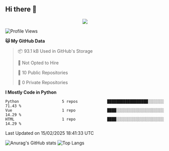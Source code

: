 ## Hi there 👋
<!---
<p align="center">
<img src="https://capsule-render.vercel.app/api?type=waving&color=timeGradient&height=300&&section=header&text={这是大标题}&fontSize=90&fontAlign=50&fontAlignY=30&desc={这是小标题}&descAlign=50&descSize=30&descAlignY=60&animation=twinkling" />
</p>
-->
<p align="center">
<img align="center" src="https://skillicons.dev/icons?i=python,django,flask&theme=light" />
</p>

<!--START_SECTION:waka-->
![Profile Views](http://img.shields.io/badge/Profile%20Views-1-blue)

**🐱 My GitHub Data** 

> 📦 93.1 kB Used in GitHub's Storage 
 > 
> 🚫 Not Opted to Hire
 > 
> 📜 10 Public Repositories 
 > 
> 🔑 0 Private Repositories 
 > 
**I Mostly Code in Python** 

```text
Python                   5 repos             ██████████████████░░░░░░░   71.43 % 
Vue                      1 repo              ████░░░░░░░░░░░░░░░░░░░░░   14.29 % 
HTML                     1 repo              ████░░░░░░░░░░░░░░░░░░░░░   14.29 % 
```




 Last Updated on 15/02/2025 18:41:33 UTC
<!--END_SECTION:waka-->

<!---
[![Top Langs](https://github-readme-stats.vercel.app/api/top-langs/?username=haowenkai)](https://github.com/anuraghazra/github-readme-stats)[![Anurag's GitHub stats](https://github-readme-stats.vercel.app/api?username=haowenkai&show_icons=true)](https://github.com/anuraghazra/github-readme-stats)
-->
![Anurag's GitHub stats](https://github-readme-stats.vercel.app/api?username=haowenkai&show_icons=true&theme=light&hide_title=false&hide_border=false&include_all_commits=true&disable_animations=true&line_height=27&layout=compact&langs_count=8&hide_rank=false&title_size=18&text_size=14&icon_size=25&border_radius=10)
![Top Langs](https://github-readme-stats.vercel.app/api/top-langs/?username=haowenkai&theme=light&hide_title=false&hide_border=false&include_all_commits=true&disable_animations=true&line_height=26&layout=compact&langs_count=10&hide_rank=false&title_size=18&text_size=14&icon_size=25&border_radius=10)



<!---
<p align="center">
<img src="https://capsule-render.vercel.app/api?type=waving&color=timeGradient&height=300&&section=footer&text={这是大标题}&fontSize=90&fontAlign=50&fontAlignY=70&desc={这是小标题}&descAlign=50&descSize=30&descAlignY=40&animation=twinkling" />
</p>
-->

